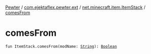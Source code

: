 [Pewter](../../index.md) / [com.ejektaflex.pewter.ext](../index.md) / [net.minecraft.item.ItemStack](index.md) / [comesFrom](./comes-from.md)

# comesFrom

`fun ItemStack.comesFrom(modName: `[`String`](https://kotlinlang.org/api/latest/jvm/stdlib/kotlin/-string/index.html)`): `[`Boolean`](https://kotlinlang.org/api/latest/jvm/stdlib/kotlin/-boolean/index.html)